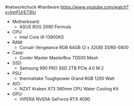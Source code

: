 #networkchuck #hardware 
https://www.youtube.com/watch?v=InnFUrE73tU

- Motherboard: 
	- ASUS ROG Z690 Formula
- CPU: 
	- Intel Core i9-13900KS
- RAM: 
	- Corsair Vengeance RGB 64GB (2 x 32GB) DDR5-5600
- Case: 
	- Cooler Master MasterBox TD500 Mesh
- SSD: 
	- Samsung 990 PRO SSD 2TB PCIe 4.0 M.2
- PSU: 
	- thermaltake Toughpower Grand RGB 1200 Watt
- AIO: 
	- NZXT Kraken X73 360mm CPU Water Cooling Kit
- GPU: 
	- VIPERA NVIDIA GeForce RTX 4090